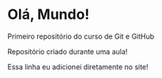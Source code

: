 # Olá, Mundo!
 Primeiro repositório do curso de Git e GitHub

Repositório criado durante uma aula!

Essa linha eu adicionei diretamente no site!
